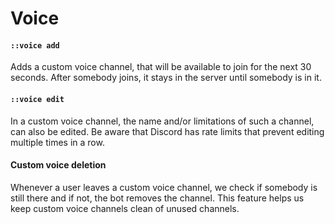 ﻿# Voice

#### `::voice add`

Adds a custom voice channel,
that will be available to join for the next 30 seconds.
After somebody joins, it stays in the server until somebody is in it.

#### `::voice edit`

In a custom voice channel,
the name and/or limitations of such a channel,
can also be edited.
Be aware that Discord has rate limits
that prevent editing multiple times in a row.

#### Custom voice deletion

Whenever a user leaves a custom voice channel,
we check if somebody is still there and if not,
the bot removes the channel.
This feature helps us keep custom voice channels clean of unused channels.
